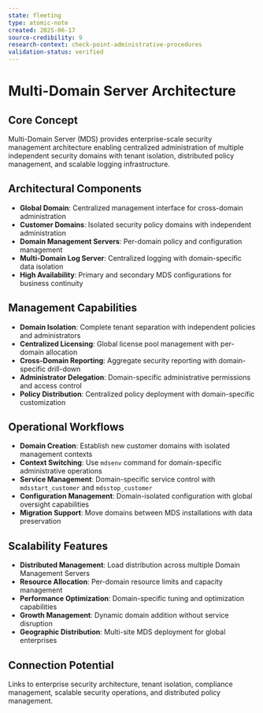```yaml
---
state: fleeting
type: atomic-note
created: 2025-06-17
source-credibility: 9
research-context: check-point-administrative-procedures
validation-status: verified
---
```


# Multi-Domain Server Architecture

## Core Concept
Multi-Domain Server (MDS) provides enterprise-scale security management architecture enabling centralized administration of multiple independent security domains with tenant isolation, distributed policy management, and scalable logging infrastructure.

## Architectural Components
- **Global Domain**: Centralized management interface for cross-domain administration
- **Customer Domains**: Isolated security policy domains with independent administration
- **Domain Management Servers**: Per-domain policy and configuration management
- **Multi-Domain Log Server**: Centralized logging with domain-specific data isolation
- **High Availability**: Primary and secondary MDS configurations for business continuity

## Management Capabilities
- **Domain Isolation**: Complete tenant separation with independent policies and administrators
- **Centralized Licensing**: Global license pool management with per-domain allocation
- **Cross-Domain Reporting**: Aggregate security reporting with domain-specific drill-down
- **Administrator Delegation**: Domain-specific administrative permissions and access control
- **Policy Distribution**: Centralized policy deployment with domain-specific customization

## Operational Workflows
- **Domain Creation**: Establish new customer domains with isolated management contexts
- **Context Switching**: Use `mdsenv` command for domain-specific administrative operations
- **Service Management**: Domain-specific service control with `mdsstart_customer` and `mdsstop_customer`
- **Configuration Management**: Domain-isolated configuration with global oversight capabilities
- **Migration Support**: Move domains between MDS installations with data preservation

## Scalability Features
- **Distributed Management**: Load distribution across multiple Domain Management Servers
- **Resource Allocation**: Per-domain resource limits and capacity management
- **Performance Optimization**: Domain-specific tuning and optimization capabilities
- **Growth Management**: Dynamic domain addition without service disruption
- **Geographic Distribution**: Multi-site MDS deployment for global enterprises

## Connection Potential
Links to enterprise security architecture, tenant isolation, compliance management, scalable security operations, and distributed policy management.